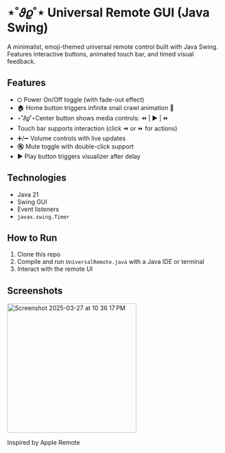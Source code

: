 #  ⋆˚𝜗𝜚˚⋆ Universal Remote GUI (Java Swing)

A minimalist, emoji-themed universal remote control built with Java Swing. Features interactive buttons, animated touch bar, and timed visual feedback.

## Features

- ⏻ Power On/Off toggle (with fade-out effect)
- 🏠 Home button triggers infinite snail crawl animation 🐌
-  ⋆˚𝜗𝜚˚⋆Center button shows media controls: ⏪ | ▶ | ⏩
- Touch bar supports interaction (click ⏪ or ⏩ for actions)
- ➕/➖ Volume controls with live updates
- 🔇 Mute toggle with double-click support
- ▶ Play button triggers visualizer after delay

## Technologies

- Java 21
- Swing GUI
- Event listeners
- `javax.swing.Timer`

## How to Run

1. Clone this repo
2. Compile and run `UniversalRemote.java` with a Java IDE or terminal
3. Interact with the remote UI

## Screenshots

<img width="301" alt="Screenshot 2025-03-27 at 10 36 17 PM" src="https://github.com/user-attachments/assets/74be91ed-b1fb-4ee6-abd8-5fc45f9b907c" />


Inspired by Apple Remote


